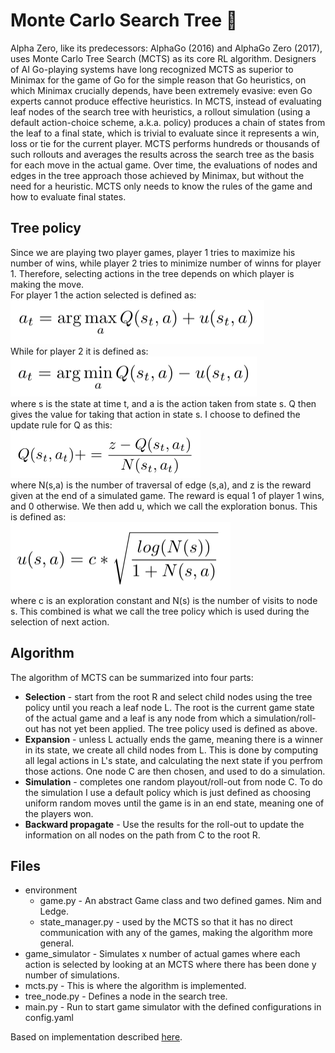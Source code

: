 # Monte Carlo Search Tree 🌲

Alpha Zero, like its predecessors: AlphaGo (2016) and AlphaGo Zero (2017), uses Monte Carlo Tree Search (MCTS) as 
its core RL algorithm. Designers of AI Go-playing systems have long recognized MCTS as superior to Minimax for the 
game of Go for the simple reason that Go heuristics, on which Minimax crucially depends, have been extremely evasive: 
even Go experts cannot produce effective heuristics. In MCTS, instead of evaluating leaf nodes of the search tree with 
heuristics, a rollout simulation (using a default action-choice scheme, a.k.a. policy) produces a chain of states from
the leaf to a final state, which is trivial to evaluate since it represents a win, loss or tie for the current player.
MCTS performs hundreds or thousands of such rollouts and averages the results across the search tree as the basis 
for each move in the actual game. Over time, the evaluations of nodes and edges in the tree approach those achieved 
by Minimax, but without the need for a heuristic. MCTS only needs to know the rules of the game and how to evaluate 
final states.
## Tree policy
Since we are playing two player games, player 1 tries to maximize
his number of wins, while player 2 tries to minimize number of winns for player 1. Therefore, 
selecting actions in the tree depends on which player is making the move. <br>
For player 1 the action selected is defined as:<br>
![action1](images/action_p1.png) <br>
While for player 2 it is defined as: <br>
![action1](images/action_p2.png) <br>
where s is the state at time t, and a is the action taken from state s. Q then gives the value for taking
that action in state s. I choose to defined the update rule for Q as this: <br>
![action1](images/q.png) <br>
where N(s,a) is the number of traversal of edge (s,a), 
and z is the reward given at the end of a simulated game. The reward is equal 1 of player 1 wins, and 0 otherwise.
We then add u, which we call the exploration bonus. This is defined as: <br>
![action1](images/u.png) <br>
where c is an exploration constant and N(s) is the number of visits to node s. This combined
is what we call the tree policy which is used during the selection
of next action. 

## Algorithm
The algorithm of MCTS can be summarized into four parts:
* **Selection** - start from the root R and select child nodes using the tree policy
until you reach a leaf node L. The root is the current game state of the actual game and 
a leaf is any node from which a simulation/roll-out has not yet been applied.
The tree policy used is defined as above. 
* **Expansion** - unless L actually ends the game, meaning there is a winner in its state, we 
create all child nodes from L. This is done by computing all legal actions in L's state,
and calculating the next state if you perfrom those actions. One node C
are then chosen, and used to do a simulation.
* **Simulation** - completes one random playout/roll-out from node C. To do the simulation 
I use a default policy which is just defined as choosing uniform random moves until 
the game is in an end state, meaning one of the players won.
* **Backward propagate** - Use the results for the roll-out to update the information
on all nodes on the path from C to the root R. 

## Files

* environment
    * game.py - An abstract Game class and two defined games. Nim and Ledge.
    * state_manager.py - used by the MCTS so that it has no direct communication with any of the games,
    making the algorithm more general.
* game_simulator - Simulates x number of actual games where each action is selected by looking 
at an MCTS where there has been done y number of simulations. 
* mcts.py - This is where the algorithm is implemented.
* tree_node.py - Defines a node in the search tree.
* main.py - Run to start game simulator with the defined configurations in config.yaml

Based on implementation described [here](https://www.sciencedirect.com/science/article/pii/S000437021100052X).
